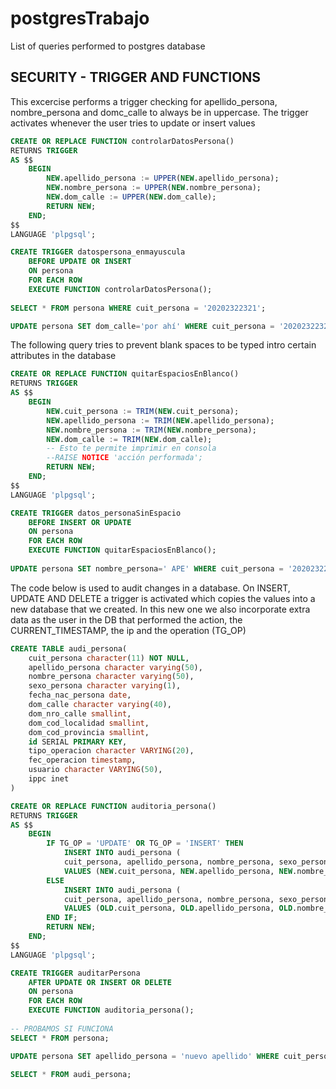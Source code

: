 # postgresTrabajo
List of queries performed to postgres database

## SECURITY - TRIGGER AND FUNCTIONS
This excercise performs a trigger checking for apellido_persona, nombre_persona and domc_calle to
always be in uppercase. The trigger activates whenever the user tries to update or insert values

```sql
CREATE OR REPLACE FUNCTION controlarDatosPersona()
RETURNS TRIGGER
AS $$
	BEGIN
		NEW.apellido_persona := UPPER(NEW.apellido_persona);
		NEW.nombre_persona := UPPER(NEW.nombre_persona);
		NEW.dom_calle := UPPER(NEW.dom_calle);
		RETURN NEW;
	END;
$$
LANGUAGE 'plpgsql';

CREATE TRIGGER datospersona_enmayuscula
	BEFORE UPDATE OR INSERT
	ON persona
	FOR EACH ROW
	EXECUTE FUNCTION controlarDatosPersona();
	
SELECT * FROM persona WHERE cuit_persona = '20202322321';

UPDATE persona SET dom_calle='por ahí' WHERE cuit_persona = '20202322321';
```

The following query tries to prevent blank spaces to be typed intro certain attributes in the database

```sql
CREATE OR REPLACE FUNCTION quitarEspaciosEnBlanco()
RETURNS TRIGGER
AS $$
	BEGIN
		NEW.cuit_persona := TRIM(NEW.cuit_persona);
		NEW.apellido_persona := TRIM(NEW.apellido_persona);
		NEW.nombre_persona := TRIM(NEW.nombre_persona);
		NEW.dom_calle := TRIM(NEW.dom_calle);
		-- Esto te permite imprimir en consola
		--RAISE NOTICE 'acción performada';
		RETURN NEW;
	END;
$$
LANGUAGE 'plpgsql';

CREATE TRIGGER datos_personaSinEspacio
	BEFORE INSERT OR UPDATE
	ON persona
	FOR EACH ROW
	EXECUTE FUNCTION quitarEspaciosEnBlanco();
	
UPDATE persona SET nombre_persona=' APE' WHERE cuit_persona = '20202322321';
```

The code below is used to audit changes in a database. On INSERT, UPDATE AND DELETE a trigger is activated
which copies the values into a new database that we created. In this new one we also incorporate extra data
as the user in the DB that performed the action, the CURRENT_TIMESTAMP, the ip and the operation (TG_OP)

```sql
CREATE TABLE audi_persona(
	cuit_persona character(11) NOT NULL,
    apellido_persona character varying(50),
    nombre_persona character varying(50),
    sexo_persona character varying(1),
    fecha_nac_persona date,
    dom_calle character varying(40),
    dom_nro_calle smallint,
    dom_cod_localidad smallint,
    dom_cod_provincia smallint,
	id SERIAL PRIMARY KEY,
	tipo_operacion character VARYING(20),
	fec_operacion timestamp,
	usuario character VARYING(50),
	ippc inet
)

CREATE OR REPLACE FUNCTION auditoria_persona()
RETURNS TRIGGER
AS $$
	BEGIN
		IF TG_OP = 'UPDATE' OR TG_OP = 'INSERT' THEN
			INSERT INTO audi_persona (
			cuit_persona, apellido_persona, nombre_persona, sexo_persona, fecha_nac_persona, dom_calle, dom_nro_calle, dom_cod_localidad, dom_cod_provincia, tipo_operacion, fec_operacion, usuario, ippc)
			VALUES (NEW.cuit_persona, NEW.apellido_persona, NEW.nombre_persona, NEW.sexo_persona, NEW.fecha_nac_persona, NEW.dom_calle, NEW.dom_nro_calle, NEW.dom_cod_localidad, NEW.dom_cod_provincia, TG_OP, CURRENT_TIMESTAMP, CURRENT_USER, inet_client_addr());
		ELSE
			INSERT INTO audi_persona (
			cuit_persona, apellido_persona, nombre_persona, sexo_persona, fecha_nac_persona, dom_calle, dom_nro_calle, dom_cod_localidad, dom_cod_provincia, tipo_operacion, fec_operacion, usuario, ippc)
			VALUES (OLD.cuit_persona, OLD.apellido_persona, OLD.nombre_persona, OLD.sexo_persona, OLD.fecha_nac_persona, OLD.dom_calle, OLD.dom_nro_calle, OLD.dom_cod_localidad, OLD.dom_cod_provincia, TG_OP, CURRENT_TIMESTAMP, CURRENT_USER, inet_client_addr());
		END IF;
		RETURN NEW;
	END;
$$
LANGUAGE 'plpgsql';

CREATE TRIGGER auditarPersona
	AFTER UPDATE OR INSERT OR DELETE
	ON persona
	FOR EACH ROW
	EXECUTE FUNCTION auditoria_persona();
	
-- PROBAMOS SI FUNCIONA	
SELECT * FROM persona;

UPDATE persona SET apellido_persona = 'nuevo apellido' WHERE cuit_persona = '20202322321';

SELECT * FROM audi_persona;
```

